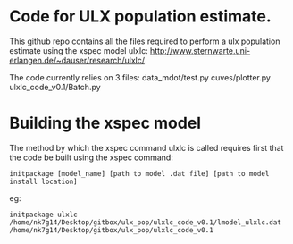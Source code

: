 # Code for ULX population estimate.

This github repo contains all the files required to perform a ulx population estimate using the xspec model ulxlc: http://www.sternwarte.uni-erlangen.de/~dauser/research/ulxlc/

The code currently relies on 3 files:
    data_mdot/test.py
    cuves/plotter.py
    ulxlc_code_v0.1/Batch.py
    
	



# Building the xspec model

The method by which the xspec command ulxlc is called requires first that the code be built using the xspec command:

    initpackage [model_name] [path to model .dat file] [path to model install location]
eg:

    initpackage ulxlc /home/nk7g14/Desktop/gitbox/ulx_pop/ulxlc_code_v0.1/lmodel_ulxlc.dat /home/nk7g14/Desktop/gitbox/ulx_pop/ulxlc_code_v0.1

